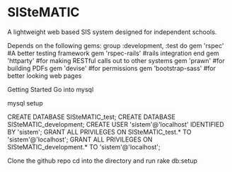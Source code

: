 SISteMATIC
==========

A lightweight web based SIS system designed for independent schools.

Depends on the following gems:
group :development, :test do
  gem 'rspec' #A better testing framework
  gem 'rspec-rails' #rails integration
end
gem 'httparty' #for making RESTful calls out to other systems
gem 'prawn' #for building PDFs
gem 'devise' #for permissions
gem 'bootstrap-sass' #for better looking web pages

Getting Started
Go into mysql

mysql setup

CREATE DATABASE SISteMATIC_test;
CREATE DATABASE SISteMATIC_development;
CREATE USER 'sistem'@'localhost' IDENTIFIED BY 'sistem';
GRANT ALL PRIVILEGES ON SISteMATIC_test.* TO 'sistem'@'localhost';
GRANT ALL PRIVILEGES ON SISteMATIC_development.* TO 'sistem'@'localhost';

Clone the github repo
cd into the directory and run
rake db:setup

